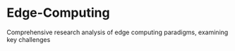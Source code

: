 # Edge-Computing
Comprehensive research analysis of edge computing paradigms, examining key challenges
